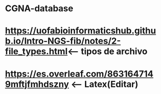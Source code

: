 # CGNA-database
# https://uofabioinformaticshub.github.io/Intro-NGS-fib/notes/2-file_types.html<-- tipos de archivo 
# https://es.overleaf.com/8631647149mftjfmhdszny <-- Latex(Editar)
